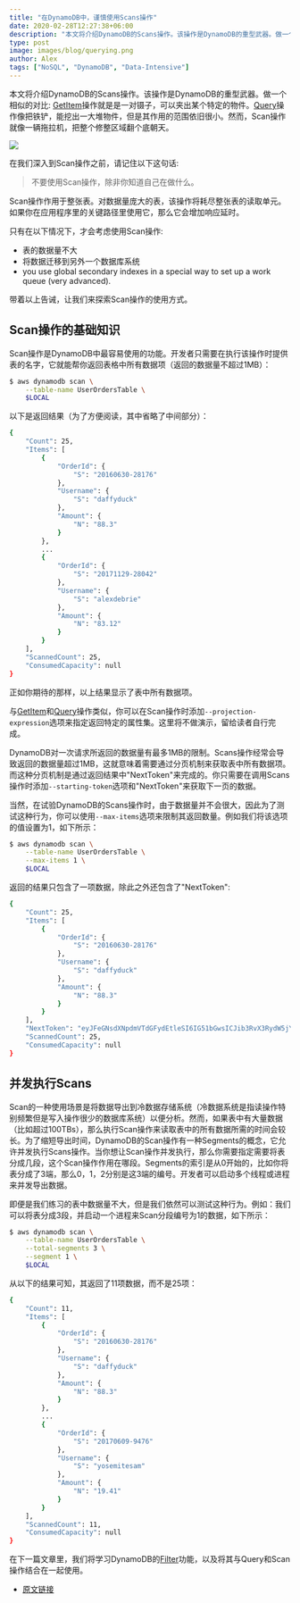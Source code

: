 ```yaml
---
title: "在DynamoDB中，谨慎使用Scans操作"
date: 2020-02-28T12:27:38+06:00
description: "本文将介绍DynamoDB的Scans操作。该操作是DynamoDB的重型武器。做一个相似的对比: GetItem操作就是是一对镊子，可以夹出某个特定的物件。Query操作像把铁铲，能挖出一大堆物件，但是其作用的范围依旧很小。然而，Scan操作就像一辆拖拉机，把整个修整区域翻个底朝天。"
type: post
image: images/blog/querying.png
author: Alex
tags: ["NoSQL", "DynamoDB", "Data-Intensive"]
---
```


本文将介绍DynamoDB的Scans操作。该操作是DynamoDB的重型武器。做一个相似的对比: [GetItem](https://2cloudlab.com/nosql/inserting-retrieving-items/)操作就是是一对镊子，可以夹出某个特定的物件。[Query](https://2cloudlab.com/nosql/querying/)操作像把铁铲，能挖出一大堆物件，但是其作用的范围依旧很小。然而，Scan操作就像一辆拖拉机，把整个修整区域翻个底朝天。

![](https://user-images.githubusercontent.com/6509926/34457385-d95c9ff2-ed74-11e7-86e0-bbf191325502.jpg)

在我们深入到Scan操作之前，请记住以下这句话:

> 不要使用Scan操作，除非你知道自己在做什么。

Scan操作作用于整张表。对数据量庞大的表，该操作将耗尽整张表的读取单元。如果你在应用程序里的关键路径里使用它，那么它会增加响应延时。

只有在以下情况下，才会考虑使用Scan操作:

* 表的数据量不大
* 将数据迁移到另外一个数据库系统 
* you use global secondary indexes in a special way to set up a work queue (very advanced).

带着以上告诫，让我们来探索Scan操作的使用方式。

## Scan操作的基础知识

Scan操作是DynamoDB中最容易使用的功能。开发者只需要在执行该操作时提供表的名字，它就能帮你返回表格中所有数据项（返回的数据量不超过1MB）：

```bash
$ aws dynamodb scan \
    --table-name UserOrdersTable \
    $LOCAL
```

以下是返回结果（为了方便阅读，其中省略了中间部分）：

```bash
{
    "Count": 25,
    "Items": [
        {
            "OrderId": {
                "S": "20160630-28176"
            },
            "Username": {
                "S": "daffyduck"
            },
            "Amount": {
                "N": "88.3"
            }
        },
        ...
        {
            "OrderId": {
                "S": "20171129-28042"
            },
            "Username": {
                "S": "alexdebrie"
            },
            "Amount": {
                "N": "83.12"
            }
        }
    ],
    "ScannedCount": 25,
    "ConsumedCapacity": null
}
```

正如你期待的那样，以上结果显示了表中所有数据项。

与[GetItem](https://2cloudlab.com/nosql/inserting-retrieving-items/)和[Query](https://2cloudlab.com/nosql/querying/)操作类似，你可以在Scan操作时添加`--projection-expression`选项来指定返回特定的属性集。这里将不做演示，留给读者自行完成。

DynamoDB对一次请求所返回的数据量有最多1MB的限制。Scans操作经常会导致返回的数据量超过1MB，这就意味着需要通过分页机制来获取表中所有数据项。而这种分页机制是通过返回结果中"NextToken"来完成的。你只需要在调用Scans操作时添加`--starting-token`选项和"NextToken"来获取下一页的数据。

当然，在试验DynamoDB的Scans操作时，由于数据量并不会很大，因此为了测试这种行为，你可以使用`--max-items`选项来限制其返回数量。例如我们将该选项的值设置为1，如下所示：

```bash
$ aws dynamodb scan \
    --table-name UserOrdersTable \
    --max-items 1 \
    $LOCAL
```

返回的结果只包含了一项数据，除此之外还包含了"NextToken":

```bash
{
    "Count": 25,
    "Items": [
        {
            "OrderId": {
                "S": "20160630-28176"
            },
            "Username": {
                "S": "daffyduck"
            },
            "Amount": {
                "N": "88.3"
            }
        }
    ],
    "NextToken": "eyJFeGNsdXNpdmVTdGFydEtleSI6IG51bGwsICJib3RvX3RydW5jYXRlX2Ftb3VudCI6IDF9",
    "ScannedCount": 25,
    "ConsumedCapacity": null
}
```

## 并发执行Scans

Scan的一种使用场景是将数据导出到冷数据存储系统（冷数据系统是指读操作特别频繁但是写入操作很少的数据库系统）以便分析。然而，如果表中有大量数据（比如超过100TBs），那么执行Scan操作来读取表中的所有数据所需的时间会较长。为了缩短导出时间，DynamoDB的Scan操作有一种Segments的概念，它允许并发执行Scans操作。当你想让Scan操作并发执行，那么你需要指定需要将表分成几段，这个Scan操作作用在哪段。Segments的索引是从0开始的，比如你将表分成了3端，那么0，1，2分别是这3端的编号。开发者可以启动多个线程或进程来并发导出数据。

即便是我们练习的表中数据量不大，但是我们依然可以测试这种行为。例如：我们可以将表分成3段，并启动一个进程来Scan分段编号为1的数据，如下所示：

```bash
$ aws dynamodb scan \
    --table-name UserOrdersTable \
    --total-segments 3 \
    --segment 1 \
    $LOCAL
```

从以下的结果可知，其返回了11项数据，而不是25项：

```bash
{
    "Count": 11,
    "Items": [
        {
            "OrderId": {
                "S": "20160630-28176"
            },
            "Username": {
                "S": "daffyduck"
            },
            "Amount": {
                "N": "88.3"
            }
        },
        ...
        {
            "OrderId": {
                "S": "20170609-9476"
            },
            "Username": {
                "S": "yosemitesam"
            },
            "Amount": {
                "N": "19.41"
            }
        }
    ],
    "ScannedCount": 11,
    "ConsumedCapacity": null
}
```
在下一篇文章里，我们将学习DynamoDB的[Filter](https://2cloudlab.com/nosql/filtering/)功能，以及将其与Query和Scan操作结合在一起使用。

* [原文链接](https://www.dynamodbguide.com/scans)